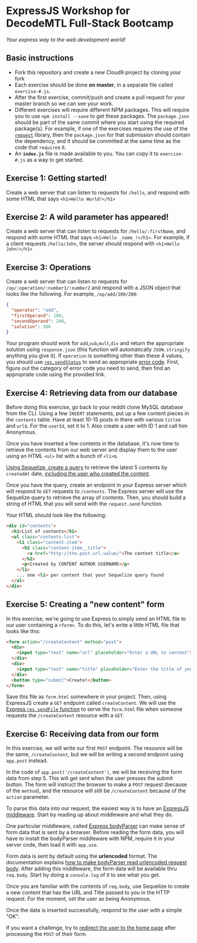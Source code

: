 # ExpressJS Workshop for DecodeMTL Full-Stack Bootcamp
*Your express way to the web development world!*

## Basic instructions
* Fork this repository and create a new Cloud9 project by cloning your fork
* Each exercise should be done **on master**, in a separate file called `exercise-#.js`.
* After the first exercise, commit/push and create a pull request for your master branch so we can see your work.
* Different exercises will require different NPM packages. This will require you to use `npm install --save` to get these packages. The `package.json` should be part of the same commit where you start using the required package(s). For example, if one of the exercises requires the use of the [`request`](https://github.com/request/request) library, then the `package.json` for that submission should contain the dependency, and it should be committed at the same time as the code that `require`s it.
* An **`index.js`** file is made available to you. You can copy it to `exercise-#.js` as a way to get started.

## Exercise 1: Getting started!
Create a web server that can listen to requests for `/hello`, and respond with some HTML that says `<h1>Hello World!</h1>`

## Exercise 2: A wild parameter has appeared!
Create a web server that can listen to requests for `/hello/:firstName`, and respond with some HTML that says `<h1>Hello _name_!</h1>`. For example, if a client requests `/hello/John`, the server should respond with `<h1>Hello John!</h1>`

## Exercise 3: Operations
Create a web server that can listen to requests for `/op/:operation/:number1/:number2` and respond with a JSON object that looks like the following. For example, `/op/add/100/200`:
```json
{
  "operator": "add",
  "firstOperand": 100,
  "secondOperand": 200,
  "solution": 300
}
```
Your program should work for `add`,`sub`,`mult`,`div` and return the appropriate solution using `response.json` (this function will automatically `JSON.stringify` anything you give it). If `operation` is something other than these 4 values, you should use [`res.sendStatus`](http://expressjs.com/4x/api.html#res.sendStatus) to send an appropriate [error code](http://www.w3.org/Protocols/rfc2616/rfc2616-sec10.html). First, figure out the category of error code you need to send, then find an appropriate code using the provided link.

## Exercise 4: Retrieving data from our database
Before doing this exercise, go back to your reddit clone MySQL database from the CLI. Using a few `INSERT` statements, put up a few content pieces in the `contents` table. Have at least 10-15 posts in there with various `title`s and `url`s. For the `userId`, set it to 1. Also create a user with ID 1 and call him Anonymous.

Once you have inserted a few contents in the database, it's now time to retrieve the contents from our web server and display them to the user using an HTML `<ul>` list with a bunch of `<li>`s.

[Using Sequelize, create a query](http://docs.sequelizejs.com/en/latest/docs/querying/) to retrieve the latest 5 contents by `createdAt` date, [including the user who created the content](http://docs.sequelizejs.com/en/latest/docs/querying/#relations-associations).

Once you have the query, create an endpoint in your Express server which will respond to `GET` requests to `/contents`. The Express server will use the Sequelize query to retrieve the array of contents. Then, you should build a string of HTML that you will send with the `request.send` function.

Your HTML should look like the following:

```html
<div id="contents">
  <h1>List of contents</h1>
  <ul class="contents-list">
    <li class="content-item">
      <h2 class="content-item__title">
        <a href="http://the.post.url.value/">The content title</a>
      </h2>
      <p>Created by CONTENT AUTHOR USERNAME</p>
    </li>
    ... one <li> per content that your Sequelize query found
  </ul>
</div>
```

## Exercise 5: Creating a "new content" form
In this exercise, we're going to use Express to simply send an HTML file to our user containing a `<form>`. To do this, let's write a little HTML file that looks like this:

```html
<form action="/createContent" method="post">
  <div>
    <input type="text" name="url" placeholder="Enter a URL to content">
  </div>
  <div>
    <input type="text" name="title" placeholder="Enter the title of your content">
  </div>
  <button type="submit">Create!</button>
</form>
```

Save this file as `form.html` somewhere in your project. Then, using ExpressJS create a `GET` endpoint called `createContent`. We will use the [Express `res.sendFile` function](http://expressjs.com/en/api.html#res.sendFile) to serve the `form.html` file when someone requests the `/createContent` resource with a `GET`.

## Exercise 6: Receiving data from our form
In this exercise, we will write our first `POST` endpoint. The resource will be the same, `/createContent`, but we will be writing a second endpoint using `app.post` instead.

In the code of `app.post('/createContent')`, we will be receiving the form data from step 5. This will get sent when the user presses the submit button. The form will instruct the browser to make a `POST` request (because of the `method`), and the resource will still be `/createContent` because of the `action` parameter.

To parse this data into our request, the easiest way is to have an [ExpressJS middleware](http://expressjs.com/en/guide/using-middleware.html). Start by reading up about middleware and what they do.

One particular middleware, called [Express bodyParser](https://github.com/expressjs/body-parser) can make sense of form data that is sent by a browser. Before reading the form data, you will have to install the bodyParser middleware with NPM, require it in your server code, then load it with `app.use`.

Form data is sent by default using the **urlencoded** format. The documentation explains [how to make bodyParser read urlencoded request body](https://github.com/expressjs/body-parser#bodyparserurlencodedoptions). After adding this middleware, the form data will be available thru `req.body`. Start by doing a `console.log` of it to see what you get.

Once you are familiar with the contents of `req.body`, use Sequelize to create a new content that has the URL and Title passed to you in the HTTP request. For the moment, set the user as being Anonymous.

Once the data is inserted successfully, respond to the user with a simple "OK".

If you want a challenge, try to [redirect the user to the home page](http://expressjs.com/en/api.html#res.redirect) after processing the `POST` of their form.
